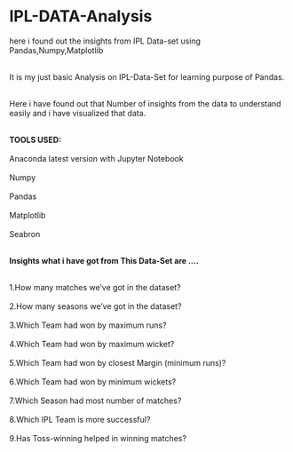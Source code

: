 # IPL-DATA-Analysis
here i found out the insights from IPL Data-set using Pandas,Numpy,Matplotlib


<br>It is my just basic Analysis on IPL-Data-Set for learning purpose of Pandas.</br>

<br>Here i have found out that Number of insights from the data to understand easily and i have visualized that data.</br>

<br><b>TOOLS USED:</b> </br>
<br>Anaconda latest version with Jupyter Notebook</br>
<br>Numpy</br>
<br>Pandas</br>
<br>Matplotlib</br>
<br>Seabron</br>


<br> <b>Insights what i have got from This Data-Set are ....</b></br>


<br>1.How many matches we’ve got in the dataset?</br>
<br>2.How many seasons we’ve got in the dataset?</br>
<br>3.Which Team had won by maximum runs?</br>
<br>4.Which Team had won by maximum wicket?</br>
<br>5.Which Team had won by closest Margin (minimum runs)?</br>
<br>6.Which Team had won by minimum wickets?</br>
<br>7.Which Season had most number of matches?</br>
<br>8.Which IPL Team is more successful?</br>
<br>9.Has Toss-winning helped in winning matches?</br>




